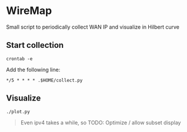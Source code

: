 # WireMap

Small script to periodically collect WAN IP and visualize in Hilbert curve

## Start collection

```
crontab -e
```

Add the following line:
```
*/5 * * * * .$HOME/collect.py
```

## Visualize

```
./plot.py
```

> Even ipv4 takes a while, so TODO: Optimize / allow subset display